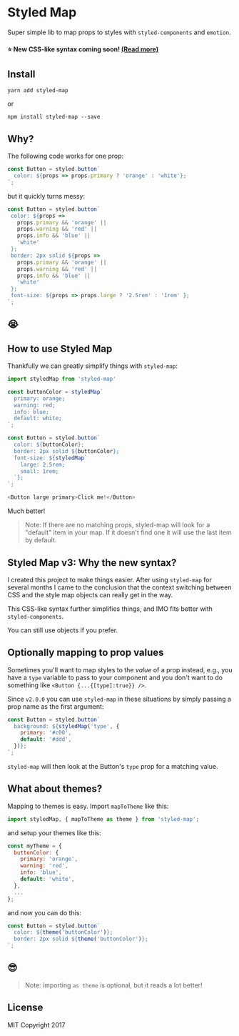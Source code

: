 # Styled Map
Super simple lib to map props to styles with `styled-components` and `emotion`.

#### ⭐️ New CSS-like syntax coming soon! [(Read more)](https://github.com/scf4/styled-map/blob/newsyntax/README.md)

## Install
`yarn add styled-map`

or

`npm install styled-map --save`

## Why?
The following code works for one prop:

```js
const Button = styled.button`
  color: ${props => props.primary ? 'orange' : 'white'};
`;

 ```

 but it quickly turns messy:

 ```js
const Button = styled.button`
  color: ${props =>
    props.primary && 'orange' ||
    props.warning && 'red' ||
    props.info && 'blue' ||
    'white'
  };
  border: 2px solid ${props =>
    props.primary && 'orange' ||
    props.warning && 'red' ||
    props.info && 'blue' ||
    'white'
  };
  font-size: ${props => props.large ? '2.5rem' : '1rem' };
`;
 ```

## 😭

## How to use Styled Map
Thankfully we can greatly simplify things with `styled-map`:

```js
import styledMap from 'styled-map'

const buttonColor = styledMap`
  primary: orange;
  warning: red;
  info: blue;
  default: white;
`;

const Button = styled.button`
  color: ${buttonColor};
  border: 2px solid ${buttonColor};
  font-size: ${styledMap`
    large: 2.5rem;
    small: 1rem;
  `};
`;

<Button large primary>Click me!</Button>

```

Much better!

> Note: If there are no matching props, styled-map will look for a "default" item in your map. If it doesn't find one it will use the last item by default.

## Styled Map v3: Why the new syntax?
I created this project to make things easier. After using `styled-map` for several months I came to the conclusion that the context switching between CSS and the style map objects can really get in the way.

This CSS-like syntax further simplifies things, and IMO fits better with `styled-components`. 

You can still use objects if you prefer.

## Optionally mapping to prop values

Sometimes you'll want to map styles to the *value* of a prop instead, e.g., you have a `type` variable to pass to your component and you don't want to do something like `<Button {...{[type]:true}} />`.

Since `v2.0.0` you can use `styled-map` in these situations by simply passing a prop name as the first argument:

```js
const Button = styled.button`
  background: ${styledMap('type', {
    primary: '#c00',
    default: '#ddd',
  })};
`;
```

`styled-map` will then look at the Button's `type` prop for a matching value.

## What about themes?

Mapping to themes is easy. Import `mapToTheme` like this:

```js
import styledMap, { mapToTheme as theme } from 'styled-map';
```

and setup your themes like this:

```js
const myTheme = {
  buttonColor: {
    primary: 'orange',
    warning: 'red',
    info: 'blue',
    default: 'white',
  },
  ...
};
```

and now you can do this:

```js
const Button = styled.button`
  color: ${theme('buttonColor')};
  border: 2px solid ${theme('buttonColor')};
`;

```

## 😎

> Note: importing `as theme` is optional, but it reads a lot better!

## License

MIT Copyright 2017
